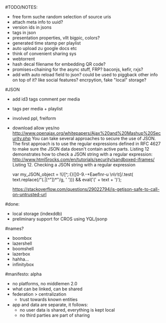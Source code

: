 #TODO/NOTES:
* free form suche
  random selection of source uris
* attach meta info to uuid?
* version ids in jsons
* tags in json
* presentation properties, vllt bigpic, colors?
* generated time stamp per playlist
* auto upload zu google docs etc
* think of convenient sharing sys
* webtorrent
* hash decal filename for embedding QR code?
* promises+chaining for the async stuff, FRP? baconjs, kefir, rxjs?
* add with auto reload field to json? could be used to piggback other info on top of it? like social features? encrpytion, fake "local" storage?

#JSON
* add id3 tags comment per media
* tags per media  + playlist
* involved ppl, freiform
* download allow yes/no
http://www.openajax.org/whitepapers/Ajax%20and%20Mashup%20Security.php
You can take several approaches to secure the use of JSON. The first approach is to use the regular expressions defined in RFC 4627 to make sure the JSON data doesn't contain active parts. Listing 12 demonstrates how to check a JSON string with a regular expression:
http://www.html5rocks.com/en/tutorials/security/sandboxed-iframes/
Listing 12. Checking a JSON string with a regular expression

	var my_JSON_object = !(/[^,:{}\[\]0-9.\-+Eaeflnr-u \n\r\t]/.test(
    text.replace(/"(\.|[^"\])*"/g, ' '))) &&
    eval('(' + text + ')');

    https://stackoverflow.com/questions/29022794/is-getjson-safe-to-call-on-untrusted-url

#done:
* local storage (indexddb)
* preliminary support for CROS using YQL/jsonp

#names?
* boombox
* lazershell
* boomshell
* lazerbox
* hahha...
* infinitybox

#manifesto: alpha
* no platforms, no middlemen 2.0
* what can be linked, can be shared
* federation > centralization
  * trust towards known entities
* app and data are separate, it follows:
  * no user data is shared, everything is kept local
  * no third parties are part of sharing
